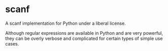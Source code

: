 # scanf
A scanf implementation for Python under a liberal license.

Although regular expressions are available in Python and are very powerful,
they can be overly verbose and complicated for certain types of simple use
cases.
